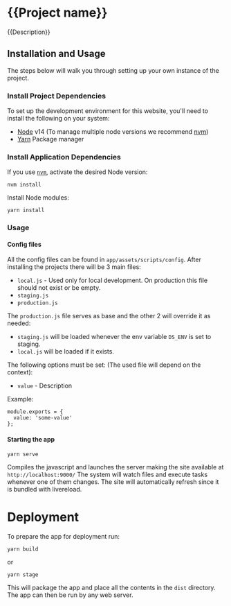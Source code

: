 # {{Project name}}

{{Description}}

## Installation and Usage

The steps below will walk you through setting up your own instance of the project.

### Install Project Dependencies
To set up the development environment for this website, you'll need to install the following on your system:

- [Node](http://nodejs.org/) v14 (To manage multiple node versions we recommend [nvm](https://github.com/creationix/nvm))
- [Yarn](https://yarnpkg.com/) Package manager

### Install Application Dependencies

If you use [`nvm`](https://github.com/creationix/nvm), activate the desired Node version:

```
nvm install
```

Install Node modules:

```
yarn install
```

### Usage

#### Config files
All the config files can be found in `app/assets/scripts/config`.
After installing the projects there will be 3 main files:
  - `local.js` - Used only for local development. On production this file should not exist or be empty.
  - `staging.js`
  - `production.js`

The `production.js` file serves as base and the other 2 will override it as needed:
  - `staging.js` will be loaded whenever the env variable `DS_ENV` is set to staging.
  - `local.js` will be loaded if it exists.

The following options must be set: (The used file will depend on the context):
  - `value` - Description

Example:
```
module.exports = {
  value: 'some-value'
};
```

#### Starting the app

```
yarn serve
```
Compiles the javascript and launches the server making the site available at `http://localhost:9000/`
The system will watch files and execute tasks whenever one of them changes.
The site will automatically refresh since it is bundled with livereload.

# Deployment
To prepare the app for deployment run:

```
yarn build
```
or
```
yarn stage
```
This will package the app and place all the contents in the `dist` directory.
The app can then be run by any web server.
